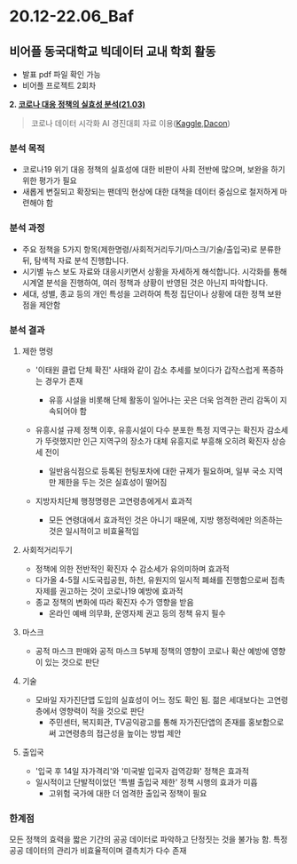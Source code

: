 # 20.12-22.06_Baf
## 비어플 동국대학교 빅데이터 교내 학회 활동
- 발표 pdf 파일 확인 가능
- 비어플 프로젝트 2회차

**2. [코로나 대응 정책의 실효성 분석(21.03)](https://github.com/JeongMinbbbb/20.12-22.06_Baf/tree/main/21.03_Analysis_Of_The_Effectiveness_Of_COVID19)**
>코로나 데이터 시각화 AI 경진대회 자료 이용([Kaggle](https://www.kaggle.com/datasets/kimjihoo/coronavirusdataset),[Dacon](https://dacon.io/competitions/official/235590/overview/description))

### 분석 목적
- 코로나19 위기 대응 정책의 실효성에 대한 비판이 사회 전반에 많으며, 보완을 하기 위한 평가가 필요
- 새롭게 변질되고 확장되는 팬데믹 현상에 대한 대책을 데이터 중심으로 철저하게 마련해야 함

### 분석 과정

- 주요 정책을 5가지 항목(제한명령/사회적거리두기/마스크/기술/출입국)로 분류한 뒤, 탐색적 자료 분석 진행합니다. 
- 시기별 뉴스 보도 자료와 대응시키면서 상황을 자세하게 해석합니다. 시각화를 통해 시계열 분석을 진행하여, 여러 정책과 상황이 반영된 것은 아닌지 파악합니다.
- 세대, 성별, 종교 등의 개인 특성을 고려하여 특정 집단이나 상황에 대한 정책 보완점을 제안함

### 분석 결과
1. 제한 명령
   - '이태원 클럽 단체 확진' 사태와 같이 감소 추세를 보이다가 갑작스럽게 폭증하는 경우가 존재
      - 유흥 시설을 비롯해 단체 활동이 일어나는 곳은 더욱 엄격한 관리 감독이 지속되어야 함
  
   - 유흥시설 규제 정책 이후, 유흥시설이 다수 분포한 특정 지역구는 확진자 감소세가 뚜렷했지만 인근 지역구의 장소가 대체 유흥지로 부흥해   오히려 확진자 상승세 전이
      - 일반음식점으로 등록된 헌팅포차에 대한 규제가 필요하며, 일부 국소 지역만 제한을 두는 것은 실효성이 떨어짐
  
   - 지방자치단체 행정명령은 고연령층에게서 효과적
      - 모든 연령대에서 효과적인 것은 아니기 때문에, 지방 행정력에만 의존하는 것은 일시적이고 비효율적임
 
2. 사회적거리두기
   - 정책에 의한 전반적인 확진자 수 감소세가 유의미하며 효과적
   - 다가올 4-5월 시도국립공원, 하천, 유원지의 일시적 폐쇄를 진행함으로써 접촉 자제를 권고하는 것이 코로나19 예방에 효과적
   - 종교 정책의 변화에 따라 확진자 수가 영향을 받음
      - 온라인 예배 의무화, 운영자제 권고 등의 정책 유지 필수
 
3. 마스크
   - 공적 마스크 판매와 공적 마스크 5부제 정책의 영향이 코로나 확산 예방에 영향이 있는 것으로 판단
    
4. 기술
   - 모바일 자가진단앱 도입의 실효성이 어느 정도 확인 됨. 젊은 세대보다는 고연령층에서 영향력이 적을 것으로 판단
      - 주민센터, 복지회관, TV공익광고를 통해 자가진단앱의 존재를 홍보함으로써 고연령층의 접근성을 높이는 방법 제안 
 
5. 출입국
   - '입국 후 14일 자가격리'와 '미국발 입국자 검역강화' 정책은 효과적
   - 일시적이고 단발적이었던 '특별 출입국 제한' 정책 시행의 효과가 미흡
      - 고위험 국가에 대한 더 엄격한 출입국 정책이 필요

### 한계점
모든 정책의 효력을 짧은 기간의 공공 데이터로 파악하고 단정짓는 것을 불가능 함. 특정 공공 데이터의 관리가 비효율적이며 결측치가 다수 존재
